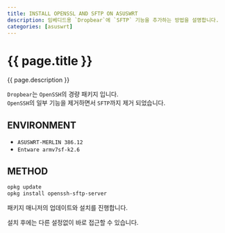```yaml
---
title: INSTALL OPENSSL AND SFTP ON ASUSWRT
description: 임베디드용 `Dropbear`에 `SFTP` 기능을 추가하는 방법을 설명합니다.
categories: [asuswrt]
---
```


# {{ page.title }}

{{ page.description }}

`Dropbear`는 `OpenSSH`의 경량 패키지 입니다. \
`OpenSSH`의 일부 기능을 제거하면서 `SFTP`까지 제거 되었습니다.

## ENVIRONMENT

- `ASUSWRT-MERLIN 386.12`
- `Entware armv7sf-k2.6`

## METHOD

```bash
opkg update
opkg install openssh-sftp-server
```

패키지 매니저의 업데이트와 설치를 진행합니다.

설치 후에는 다른 설정없이 바로 접근할 수 있습니다.
